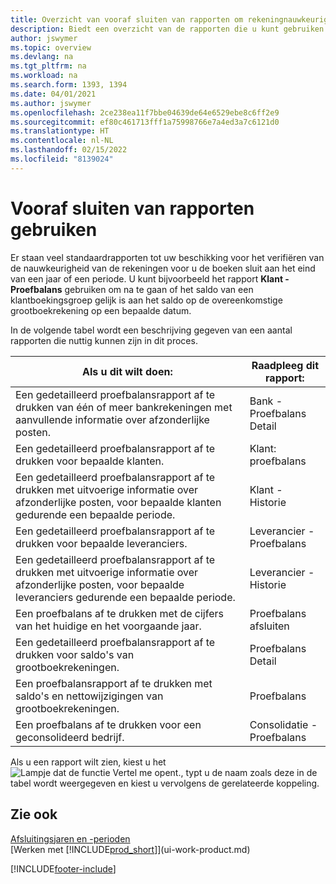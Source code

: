 ```yaml
---
title: Overzicht van vooraf sluiten van rapporten om rekeningnauwkeurigheid te verifiëren
description: Biedt een overzicht van de rapporten die u kunt gebruiken om de nauwkeurigheid te verifiëren van rekeningen voordat de boeken worden gesloten aan het eind van een jaar of een periode.
author: jswymer
ms.topic: overview
ms.devlang: na
ms.tgt_pltfrm: na
ms.workload: na
ms.search.form: 1393, 1394
ms.date: 04/01/2021
ms.author: jswymer
ms.openlocfilehash: 2ce238ea11f7bbe04639de64e6529ebe8c6ff2e9
ms.sourcegitcommit: ef80c461713fff1a75998766e7a4ed3a7c6121d0
ms.translationtype: HT
ms.contentlocale: nl-NL
ms.lasthandoff: 02/15/2022
ms.locfileid: "8139024"
---
```

# <a name="using-pre-closing-reports"></a>Vooraf sluiten van rapporten gebruiken

Er staan veel standaardrapporten tot uw beschikking voor het verifiëren van de nauwkeurigheid van de rekeningen voor u de boeken sluit aan het eind van een jaar of een periode. U kunt bijvoorbeeld het rapport **Klant - Proefbalans** gebruiken om na te gaan of het saldo van een klantboekingsgroep gelijk is aan het saldo op de overeenkomstige grootboekrekening op een bepaalde datum.

In de volgende tabel wordt een beschrijving gegeven van een aantal rapporten die nuttig kunnen zijn in dit proces.

| Als u dit wilt doen: | Raadpleeg dit rapport: |
| --- | --- |
| Een gedetailleerd proefbalansrapport af te drukken van één of meer bankrekeningen met aanvullende informatie over afzonderlijke posten. |Bank - Proefbalans Detail |
| Een gedetailleerd proefbalansrapport af te drukken voor bepaalde klanten. |Klant: proefbalans |
| Een gedetailleerd proefbalansrapport af te drukken met uitvoerige informatie over afzonderlijke posten, voor bepaalde klanten gedurende een bepaalde periode. |Klant - Historie |
| Een gedetailleerd proefbalansrapport af te drukken voor bepaalde leveranciers. |Leverancier - Proefbalans |
| Een gedetailleerd proefbalansrapport af te drukken met uitvoerige informatie over afzonderlijke posten, voor bepaalde leveranciers gedurende een bepaalde periode. |Leverancier - Historie |
| Een proefbalans af te drukken met de cijfers van het huidige en het voorgaande jaar. |Proefbalans afsluiten |
| Een gedetailleerd proefbalansrapport af te drukken voor saldo's van grootboekrekeningen. |Proefbalans Detail |
| Een proefbalansrapport af te drukken met saldo's en nettowijzigingen van grootboekrekeningen. |Proefbalans |
| Een proefbalans af te drukken voor een geconsolideerd bedrijf. |Consolidatie - Proefbalans |

Als u een rapport wilt zien, kiest u het ![Lampje dat de functie Vertel me opent.](media/ui-search/search_small.png "Vertel me wat u wilt doen"), typt u de naam zoals deze in de tabel wordt weergegeven en kiest u vervolgens de gerelateerde koppeling.

## <a name="see-also"></a>Zie ook

[Afsluitingsjaren en -perioden](year-close-years-periods.md)  
[Werken met [!INCLUDE[prod_short](includes/prod_short.md)]](ui-work-product.md)



[!INCLUDE[footer-include](includes/footer-banner.md)]